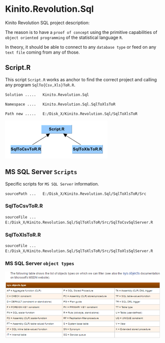 # Kinito.Revolution.Sql

Kinito Revolution SQL project description:

The reason is to have a `proof of concept` using the primitive capabilities of `object oriented programming` of the statistical language `R`.

In theory, it should be able to connect to any `database type` or feed on any `text file` coming from any of those.

## Script.R

This script `Script.R` works as anchor to find the correct project and calling any program `SqlTo{Csv,Xls}ToR.R`.

`Solution .....   Kinito.Revolution.Sql`

`Namespace ....   Kinito.Revolution.Sql.SqlToXlsToR`

`Path new .....   E:/Disk_X/Kinito.Revolution.Sql/SqlToXlsToR`

![IMG_SqlToXlsToR_Kinito.Revolution.Sql.Script](SqlToXlsToR/Doc/Kinito.Revolution.Sql.Script.png "SqlToXlsToR Kinito.Revolution.Sql.Script")

## MS SQL Server `Scripts`

Specific scripts for `MS SQL Server` information.

`sourcePath ...   E:/Disk_X/Kinito.Revolution.Sql/SqlToXlsToR/Src`

### SqlToCsvToR.R

`sourceFile ...   E:/Disk_X/Kinito.Revolution.Sql/SqlToXlsToR/Src/SqlToCsvSqlServer.R`

### SqlToXlsToR.R

`sourceFile ...   E:/Disk_X/Kinito.Revolution.Sql/SqlToXlsToR/Src/SqlToXlsSqlServer.R`

### MS SQL Server `object types`

![IMG_SqlToXlsToR_MS-SQLServer_sys.object.types](SqlToXlsToR/Doc/MS-SQLServer_sys.object.types.png "SqlToXlsToR MS-SQLServer_sys.object.types")
